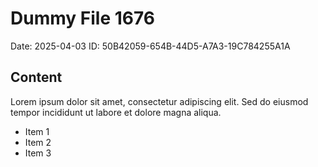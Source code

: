 # Dummy File 1676

Date: 2025-04-03
ID: 50B42059-654B-44D5-A7A3-19C784255A1A

## Content

Lorem ipsum dolor sit amet, consectetur adipiscing elit.
Sed do eiusmod tempor incididunt ut labore et dolore magna aliqua.

* Item 1
* Item 2
* Item 3

